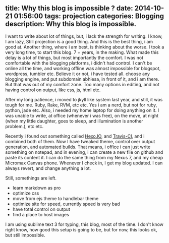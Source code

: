 title: Why this blog is impossible ?
date: 2014-10-21 01:56:00
tags: projection 
categories: Blogging
description: Why this blog is impossible.
---
I want to write about lot of things, but, i lack the strength for writing. I know, I am lazy, Still projection is a good thing. And this is the best thing, i am good at. Another thing, where i am best, is thinking about the worse.
I took a very long time, to start this blog. 7 + years, in the making. What made this delay is a lot of things, but most importantly the comfort. I was not comfortable with the blogging platforms, i didn't had control.
I can't be online all the time, and working offline was almost impossible for blogspot, wordpress, tumbler etc. Believe it or not, i have tested all.
choose any blogging engine, and put subdomain abhiesa, in front of it, and i am there. But that was out of my comfort zone. Too many options in editing, and not having control on output, like css, js, html etc.

After my long patience, i moved to jkyll like system last year, and still, it was tough for me. Ruby, Rake, RVM, etc etc. Yes i am a nerd, but not for ruby, python, jade etc. Also, i needed my home laptop for doing anything on it. I was unable to write, at office (whenever i was free), on the move, at night (when my little daughter, goes to sleep, and illumination is another problem.), etc etc.

Recently i found out something called [Hexo.IO](http://hexo.io), and [Travis-CI](http://travis-ci.org), and i combined both of them.
Now I have tweaked theme, control over output generation, and automated builds. That means, i office i can just write something on notepad, and in evening, i can create a new file on github and paste its content it.
I can do the same thing from my Nexus 7, and my cheap Micromax Canvas phone.
Whenever I check in, I get my blog updated. I can always revert, and change anything a lot.

Still, somethings are left.
* learn markdown as pro
* optimize css
* move from ejs theme to handlebar theme
* optimize site for speed, currently speed is very bad
* have total control on output
* find a place to host images

I am using sublime text 3 for typing, this blog, most of the time.
I don't know right know, how good this setup is going to be, but for now, this looks ok, but still impossible.




